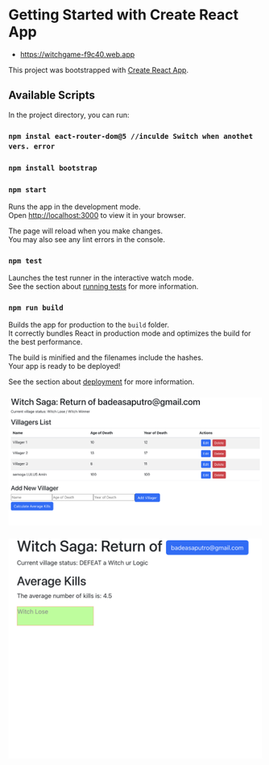 # Getting Started with Create React App

- https://witchgame-f9c40.web.app


This project was bootstrapped with [Create React App](https://github.com/facebook/create-react-app).

## Available Scripts

In the project directory, you can run:

### `npm instal eact-router-dom@5 //inculde Switch when anothet vers. error`
### `npm install bootstrap`
### `npm start`

Runs the app in the development mode.\
Open [http://localhost:3000](http://localhost:3000) to view it in your browser.

The page will reload when you make changes.\
You may also see any lint errors in the console.

### `npm test`

Launches the test runner in the interactive watch mode.\
See the section about [running tests](https://facebook.github.io/create-react-app/docs/running-tests) for more information.

### `npm run build`

Builds the app for production to the `build` folder.\
It correctly bundles React in production mode and optimizes the build for the best performance.

The build is minified and the filenames include the hashes.\
Your app is ready to be deployed!

See the section about [deployment](https://facebook.github.io/create-react-app/docs/deployment) for more information.

### 
<img src="src/Assets/Screenshot 2023-06-07 at 17.53.05.png" alt="Alt text" title="on scree running">

###

<img src="src/Assets/Screenshot 2023-06-08 at 08.59.33.png" alt="Alt text" title="on scree running">